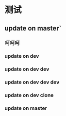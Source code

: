 # 测试



## update on master`
### 呵呵呵


### update on dev


### update on dev dev

### update on dev dev dev


### update on dev clone
### update on master
